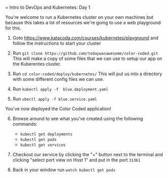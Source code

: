 = Intro to DevOps and Kubernetes: Day 1

You're welcome to run a Kubernetes cluster on your own machines but because this takes a lot of resources we're going to use a web playground for this.

1) Goto https://www.katacoda.com/courses/kubernetes/playground and follow the instructions to start your cluster

2) Run `git clone https://github.com/todaywasawesome/color-coded.git` This will make a copy of some files that we can use to setup our app on the Kuberentes cluster.

3) Run `cd color-coded/deploy/kubernetes/` This will put us into a directory with some different config files we can use. 

4) Run `kubectl apply -f  blue.deployment.yaml` 

5) Run `ubectl apply -f blue.service.yaml`

You've now deployed the Color Coded application!

6) Browse around to see what you've created using the following commands:
	- `kubectl get deployments`
	- `kubectl get pods`
	- `kubectl get services`

7) Checkout our service by clicking the "+" button next to the terminal and clicking "select port view on Host 1" and put in the port `31361` 

8) Back in your window run `watch kubectl get pods`

 